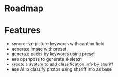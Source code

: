 # Roadmap

# Features
- syncronize picture keywords with caption field
- generate image with preset
- generate packs by keywords using preset
- use openpose to generate skeleton
- create a system to add classification info by sheriff
- use AI to classify photos using sheriff info as base
